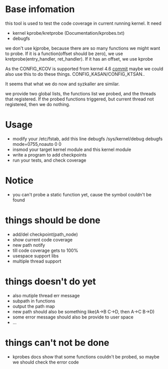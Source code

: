 # Base infomation
this tool is used to test the code coverage in current running kernel. It need
+ kernel kprobe/kretprobe (Documentation/kprobes.txt)
+ debugfs

we don't use kjprobe, because there are so many functions we might want to probe.
If it is a function(offset should be zero), we use kretprobe(entry_handler, ret_handler). If it has an offset, we use kprobe

As the CONFIG_KCOV is supported from kernel 4.6
[commit](https://github.com/torvalds/linux/commit/5c9a8750a6409c63a0f01d51a9024861022f6593)
maybe we could also use this to do these things.
CONFIG_KASAN/CONFIG_KTSAN..

It seems that what we do now and syzkaller are similar.

we provide two global lists, the functions list we probed, and the threads that
registered. If the probed functions triggered, but current thread not registered,
then we do nothing.

# Usage
+ modify your /etc/fstab, add this line
	debugfs	/sys/kernel/debug	debugfs	mode=0755,noauto	0	0
+ insmod your target kernel module and this kernel module
+ write a program to add checkpoints
+ run your tests, and check coverage

# Notice
+ you can't probe a static function yet, cause the symbol couldn't be found

# things should be done
+ add/del checkpoint(path_node)
+ show current code coverage
+ new path notify
+ till code coverage gets to 100%
+ usespace support libs
+ multiple thread support

# things doesn't do yet
+ also mutiple thread err message
+ subpath in functions
+ output the path map
+ new path should also be something like(A->B C->D, then A->C B->D)
+ some error message should also be provide to user space
+ ...

# things can't not be done
+ kprobes docs show that some functions couldn't be probed, so maybe we should
	check the error code
